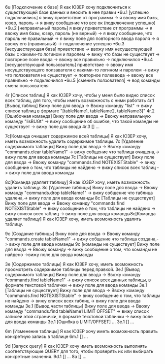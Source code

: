 6u [Подключение к базе] Я как ЮЗЕР хочу подключиться к существующей базе данных и
вносить в нее правки
•6u.1 [успешно подключились] я вижу приветствие от программы -> я ввожу имя
базы, юзер, пароль -> я вижу сообщение что все ок (подключение успешно)
•6u.2 [неправильный пароль] я вижу приветствие от программы -> я ввожу имя
базы, юзер, пароль (не верный) -> я вижу сообщение, что пароль не правильный -> я
вижу поле для повторного ввода пароля -> я ввожу его (правильный) -> подключение
успешно
•6u.3 [несуществующая база] приветствие -> ввожу имя несуществующей базы c
какими-то логином и паролем -> вижу что базы не существует -> повторное поле
ввода -> ввожу все правильно -> подключился
•6u.4 [несуществующий пользователь] приветствие -> ввожу имя несуществующего ползавателя c какими-то логином и паролем
-> вижу что ползователя не существует -> повторное полеввода -> ввожу все правильно -> подключился
•6u.5 [сменить ползователя] -> вод команды смена пользователя

4r [Список таблиц] Я как ЮЗЕР хочу, чтобы у меня было видно список всех таблиц, для того, чтобы иметь возможность с ними работать
4r.1 [Вывод таблиц] Вижу поле для ввода -> Ввожу команду "list" -> вижу список таблиц в формате "[tableName1, tableName2, tableName3]"
4r.2 [Ошибочная команда] Вижу поле для ввода -> Ввожу неправильную команду "lisBUGt" -> вижу сообщение об ошибке,
что такой команды не существует -> вижу поле для ввода
4r.3 [] ...

7c[Команда очищает содержимое всей таблицы] Я как ЮЗЕР хочу, иметь возможность удалить содержимое таблицы.
7с [Удаление содержимого таблицы] Вижу поле для ввода -> Ввожу команду "commands.clear tableName1" -> вижу собщение что таблица
очищена,-> вижу поле для ввода команды
7с [Таблицы не существует] Вижу поле для ввода -> Ввожу команду "commands.find NOTEXISTStable" -> вижу сообщение о том,
что таблицы не найдено -> вижу список всех таблиц -> вижу поле для ввода команды

8c[Команда удаляет таблицу] Я как ЮЗЕР хочу, иметь возможность удалить  таблицу.
8с [Удаление  таблицы] Вижу поле для ввода -> Ввожу команду "commands.drop tableName1" -> вижу собщение что таблица
удалена,-> вижу поле для ввода команды
8с [Таблицы не существует] Вижу поле для ввода -> Ввожу команду "commands.find NOTEXISTStable" -> вижу сообщение о том,
что таблицы не найдено -> вижу список всех таблиц -> вижу поле для ввода команды8c[Команда удаляет таблицу] Я как ЮЗЕР хочу, иметь возможность удалить  таблицу.

9с [Создание  таблицы] Вижу поле для ввода -> Ввожу команду "commands.create tableName1" -> вижу собщение что таблица
создана,-> вижу поле для ввода команды
9с [команды не существует] Вижу поле для ввода -> Ввожу команду  -> вижу сообщение о том, что команды не найдено ->вижу поле для ввода
команды


3e [Содержимое таблицы] Я как ЮЗЕР хочу, иметь возможность просмотреть содержимое таблицы перед правкой.
3e.1 [Вывод содержимого таблицы] Вижу поле для ввода -> Ввожу команду "commands.find tableName1" -> вижу список всех данных таблицы,
 в формате текстовой таблички -> вижу поле для ввода команды
3e.1 [Таблицы не существует] Вижу поле для ввода -> Ввожу команду "commands.find NOTEXISTStable" -> вижу сообщение о том,
что таблицы не найдено -> вижу список всех таблиц -> вижу поле для ввода команды
3e.1 [Вывод части таблицы] Вижу поле для ввода -> Ввожу команду "commands.find tableName1 LIMIT OFFSET" -> вижу список
записей этой странички, в формате текстовой таблички -> вижу поле для ввода команды
3e.1 [Ошибка в LIMIT/OFFSET] ...
3e.1 [] …

6m [Изменение таблицы] Я как ЮЗЕР хочу иметь возможность править конкретную запись в таблице
6m.1 [] ...

9d [Запуск query] Я как ЮЗЕР хочу иметь возможность выполнять соответствующие QUERY для того, чтобы проверять
их или выбирать конкретные значения.
9d.1 [] ...
8a [] ...

